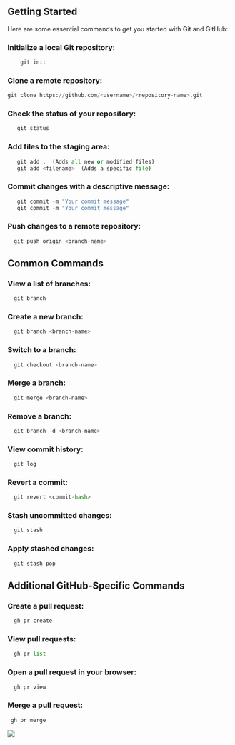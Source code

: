 ## Getting Started

Here are some essential commands to get you started with Git and GitHub:

### Initialize a local Git repository:

```python
    git init
```

###  Clone a remote repository:

```python
git clone https://github.com/<username>/<repository-name>.git

```

### Check the status of your repository:

```python
   git status

```
### Add files to the staging area:

```python
   git add .  (Adds all new or modified files)
   git add <filename>  (Adds a specific file)

```


### Commit changes with a descriptive message:
```python
   git commit -m "Your commit message"
   git commit -m "Your commit message"
```


### Push changes to a remote repository:
```python
  git push origin <branch-name>
```


## Common Commands

### View a list of branches:
```python
  git branch
```
###  Create a new branch:

```python
  git branch <branch-name>
```


### Switch to a branch:

```python
  git checkout <branch-name>
```

### Merge a branch:

```python
  git merge <branch-name>
```

### Remove a branch:

```python
  git branch -d <branch-name>
```

### View commit history:

```python
  git log

```

### Revert a commit:

```python
  git revert <commit-hash>
```

###  Stash uncommitted changes:

```python
  git stash
```
### Apply stashed changes:

```python
  git stash pop
```

## Additional GitHub-Specific Commands

### Create a pull request:

```python
  gh pr create

```

###  View pull requests:

```python
  gh pr list
```

### Open a pull request in your browser:

```python
  gh pr view
```


### Merge a pull request:

```python
 gh pr merge
```


<a href="https://github.com/HashimThePassionate/Git_and_Github/graphs/contributors">
  <img src="https://contrib.rocks/image?repo=HashimThePassionate/Git_and_Github" />
</a>
